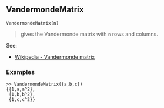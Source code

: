 ## VandermondeMatrix

```
VandermondeMatrix(n)
```

> gives the Vandermonde matrix with `n` rows and columns.

See:  
* [Wikipedia - Vandermonde matrix](http://en.wikipedia.org/wiki/Vandermonde_matrix)

### Examples
 
```
>> VandermondeMatrix({a,b,c})
{{1,a,a^2},
 {1,b,b^2},
 {1,c,c^2}}
```